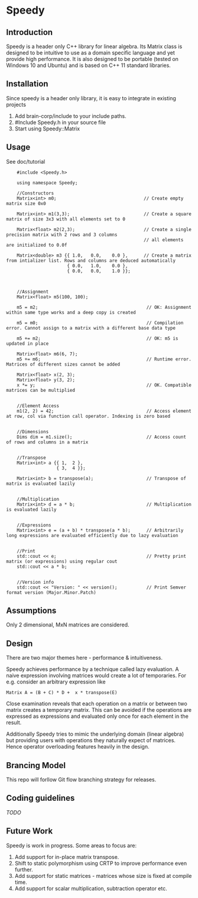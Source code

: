 # Speedy

## Introduction
Speedy is a header only C++ library for linear algebra.  Its Matrix class is designed to be intuitive to use as a domain specific language and yet provide high performance. It is also designed to be portable (tested on Windows 10 and Ubuntu) and is based on C++ 11 standard libraries.

## Installation
Since speedy is a header only library, it is easy to integrate in existing projects 
1. Add brain-corp/include to your include paths. 
2. #Include Speedy.h in your source file
3. Start using Speedy::Matrix

## Usage
See doc/tutorial
```
    #include <Speedy.h>

    using namespace Speedy;

    //Constructors
    Matrix<int> m0;                                 // Create empty matrix size 0x0
    
    Matrix<int> m1(3,3);                            // Create a square matrix of size 3x3 with all elements set to 0

    Matrix<float> m2(2,3);                          // Create a single precision matrix with 2 rows and 3 columns
                                                    // all elements are initialized to 0.0f

    Matrix<double> m3 {{ 1.0,   0.0,    0.0 },      // Create a matrix from intializer list. Rows and columns are deduced automatically
                       { 0.0,   1.0,    0.0 },
                       { 0.0,   0.0,    1.0 }};



    //Assignment
    Matrix<float> m5(100, 100);
   
    m5 = m2;                                         // OK: Assignment within same type works and a deep copy is created

    m5 = m0;                                         // Compilation error. Cannot assign to a matrix with a different base data type 

    m5 += m2;                                        // OK: m5 is updated in place

    Matrix<float> m6(6, 7);
    m5 += m6;                                        // Runtime error. Matrices of different sizes cannot be added

    Matrix<float> x(2, 3);
    Matrix<float> y(3, 2);
    x *= y;                                          // OK. Compatible matrices can be multiplied 


    //Element Access
    m1(2, 2) = 42;                                   // Access element at row, col via function call operator. Indexing is zero based


    //Dimensions
    Dims dim = m1.size();                            // Access count of rows and columns in a matrix


    //Transpose
    Matrix<int> a {{ 1,  2 },
                   { 3,  4 }};

    Matrix<int> b = transpose(a);                    // Transpose of matrix is evaluated lazily


    //Multiplication
    Matrix<int> d = a * b;                           // Multiplication is evaluated lazily

    
    //Expressions
    Matrix<int> e = (a + b) * transpose(a * b);      // Arbitrarily long expressions are evaluated efficiently due to lazy evaluation


    //Print
    std::cout << e;                                  // Pretty print matrix (or expressions) using regular cout
    std::cout << a * b;


    //Version info
    std::cout << "Version: " << version();           // Print Semver format version (Major.Minor.Patch)

```

## Assumptions
Only 2 dimensional, MxN matrices are considered.

## Design
There are two major themes here - performance & intuitiveness. 

Speedy achieves performance by a technique called lazy evaluation. A naive expression involving matrices would create a lot of temporaries. For e.g. consider an arbitrary expression like 
```
Matrix A = (B + C) * D +  x * transpose(E)
```    
Close examination reveals that each operation on a matrix or between two matrix creates a temporary matrix. This can be avoided if the operations are expressed as expressions and evaluated only once for each element in the result.

Additionally Speedy tries to mimic the underlying domain (linear algebra) but providing users with operations they naturally expect of matrices. Hence operator overloading features heavily in the design.  



## Brancing Model
This repo will forllow Git flow branching strategy for releases.


## Coding guidelines
*TODO*

## Future Work
Speedy is work in progress. Some areas to focus are:

1. Add support for in-place matrix transpose.
2. Shift to static polymorphism using CRTP to improve performance even further.
3. Add support for static matrices - matrices whose size is fixed at compile time.
4. Add support for scalar multiplication, subtraction operator etc.  


